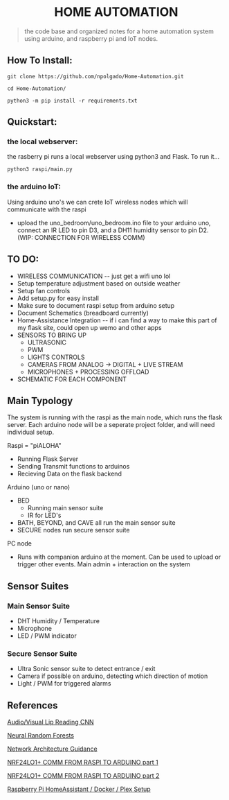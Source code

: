 <h1 align="center">HOME AUTOMATION</h1>

> the code base and organized notes for a home automation system using arduino, and raspberry pi and IoT nodes.

## How To Install:

`git clone https://github.com/npolgado/Home-Automation.git`

`cd Home-Automation/`

`python3 -m pip install -r requirements.txt`

## Quickstart:

### the local webserver:

the rasberry pi runs a local webserver using python3 and Flask. To run it...

`python3 raspi/main.py`

### the arduino IoT:

Using arduino uno's we can crete IoT wireless nodes which will communicate with the raspi

- upload the uno_bedroom/uno_bedroom.ino file to your arduino uno, connect an IR LED to pin D3, and a DH11 humidity sensor to pin D2. (WIP: CONNECTION FOR WIRELESS COMM)

## TO DO:

- WIRELESS COMMUNICATION -- just get a wifi uno lol
- Setup temperature adjustment based on outside weather
- Setup fan controls
- Add setup.py for easy install
- Make sure to document raspi setup from arduino setup
- Document Schematics (breadboard currently)
- Home-Assistance Integration -- if i can find a way to make this part of my flask site, could open up wemo and other apps
- SENSORS TO BRING UP
  - ULTRASONIC
  - PWM
  - LIGHTS CONTROLS
  - CAMERAS FROM ANALOG -> DIGITAL + LIVE STREAM
  - MICROPHONES + PROCESSING OFFLOAD
- SCHEMATIC FOR EACH COMPONENT

## Main Typology

The system is running with the raspi as the main node, which runs the flask server. Each arduino node will be a seperate project folder, and will need individual setup. 

Raspi = "piALOHA"
- Running Flask Server
- Sending Transmit functions to arduinos
- Recieving Data on the flask backend

Arduino (uno or nano) 
- BED
  - Running main sensor suite
  - IR for LED's
- BATH, BEYOND, and CAVE all run the main sensor suite
- SECURE nodes run secure sensor suite

PC node
- Runs with companion arduino at the moment. Can be used to upload or trigger other events. Main admin + interaction on the system

## Sensor Suites

### Main Sensor Suite
- DHT Humidity / Temperature
- Microphone
- LED / PWM indicator

### Secure Sensor Suite
- Ultra Sonic sensor suite to detect entrance / exit
- Camera if possible on arduino, detecting which direction of motion
- Light / PWM for triggered alarms

## References

[Audio/Visual Lip Reading CNN](https://github.com/astorfi/lip-reading-deeplearning)

[Neural Random Forests](https://arxiv.org/pdf/1604.07143.pdf)

[Network Architecture Guidance](https://stats.stackexchange.com/questions/181/how-to-choose-the-number-of-hidden-layers-and-nodes-in-a-feedforward-neural-netw)

[NRF24LO1+ COMM FROM RASPI TO ARDUINO part 1](https://youtu.be/_68f-yp63ds)

[NRF24LO1+ COMM FROM RASPI TO ARDUINO part 2](https://youtu.be/okdY4fIvysA)

[Raspberry Pi HomeAssistant / Docker / Plex Setup](https://youtu.be/72D3MvPk3Xs)
